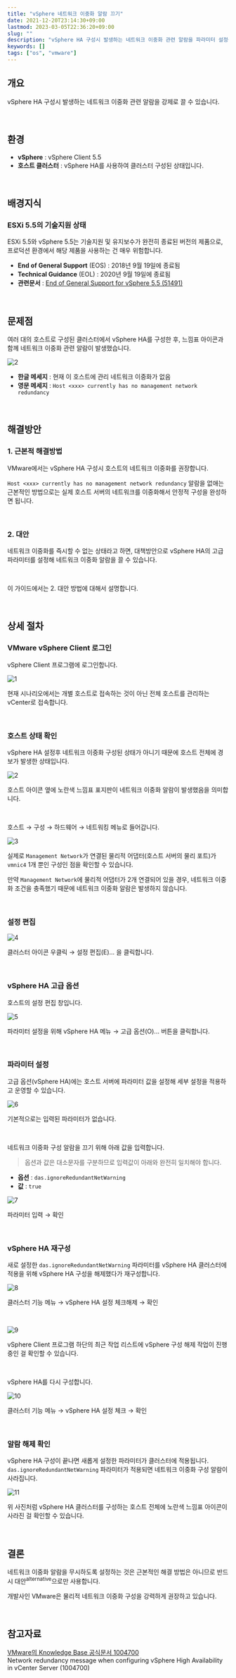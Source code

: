 ```yaml
---
title: "vSphere 네트워크 이중화 알람 끄기"
date: 2021-12-20T23:14:30+09:00
lastmod: 2023-03-05T22:36:20+09:00
slug: ""
description: "vSphere HA 구성시 발생하는 네트워크 이중화 관련 알람을 파라미터 설정을 통해 강제로 끄는 방법을 소개합니다."
keywords: []
tags: ["os", "vmware"]
---
```


## 개요

vSphere HA 구성시 발생하는 네트워크 이중화 관련 알람을 강제로 끌 수 있습니다.

&nbsp;

## 환경

- **vSphere** : vSphere Client 5.5
- **호스트 클러스터** : vSphere HA를 사용하여 클러스터 구성된 상태입니다.

&nbsp;

## 배경지식

### ESXi 5.5의 기술지원 상태

ESXi 5.5와 vSphere 5.5는 기술지원 및 유지보수가 완전히 종료된 버전의 제품으로, 프로덕션 환경에서 해당 제품을 사용하는 건 매우 위험합니다.

- **End of General Support** (EOS) : 2018년 9월 19일에 종료됨
- **Technical Guidance** (EOL) : 2020년 9월 19일에 종료됨
- **관련문서** : [End of General Support for vSphere 5.5 (51491)](https://kb.vmware.com/s/article/51491)

&nbsp;

## 문제점

여러 대의 호스트로 구성된 클러스터에서 vSphere HA를 구성한 후, 느낌표 아이콘과 함께 네트워크 이중화 관련 알람이 발생했습니다.

![2](./2.jpg)

- **한글 메세지** : 현재 이 호스트에 관리 네트워크 이중화가 없음
- **영문 메세지** : `Host <xxx> currently has no management network redundancy`

&nbsp;

## 해결방안

### 1. 근본적 해결방법

VMware에서는 vSphere HA 구성시 호스트의 네트워크 이중화를 권장합니다.

`Host <xxx> currently has no management network redundancy` 알람을 없애는 근본적인 방법으로는 실제 호스트 서버의 네트워크를 이중화해서 안정적 구성을 완성하면 됩니다.

&nbsp;

### 2. 대안

네트워크 이중화를 즉시할 수 없는 상태라고 하면, 대책방안으로 vSphere HA의 고급 파라미터를 설정해 네트워크 이중화 알람을 끌 수 있습니다.

&nbsp;

이 가이드에서는 2. 대안 방법에 대해서 설명합니다.

&nbsp;

## 상세 절차

### VMware vSphere Client 로그인

vSphere Client 프로그램에 로그인합니다.

![1](./1.jpg)

현재 시나리오에서는 개별 호스트로 접속하는 것이 아닌 전체 호스트를 관리하는 vCenter로 접속합니다.

&nbsp;

### 호스트 상태 확인

vSphere HA 설정후 네트워크 이중화 구성된 상태가 아니기 때문에 호스트 전체에 경보가 발생한 상태입니다.

![2](./2.jpg)

호스트 아이콘 옆에 노란색 느낌표 표지판이 네트워크 이중화 알람이 발생했음을 의미합니다.

&nbsp;

호스트 → 구성 → 하드웨어 → 네트워킹 메뉴로 들어갑니다.

![3](./3.jpg)

실제로 `Management Network`가 연결된 물리적 어댑터(호스트 서버의 물리 포트)가 `vmnic4` 1개 뿐인 구성인 점을 확인할 수 있습니다.  

만약 `Management Network`에 물리적 어댑터가 2개 연결되어 있을 경우, 네트워크 이중화 조건을 충족했기 때문에 네트워크 이중화 알람은 발생하지 않습니다.  

&nbsp;

### 설정 편집

![4](./4.jpg)

클러스터 아이콘 우클릭 → 설정 편집(E)... 을 클릭합니다.

&nbsp;

### vSphere HA 고급 옵션

호스트의 설정 편집 창입니다.

![5](./5.jpg)

파라미터 설정을 위해 vSphere HA 메뉴 → 고급 옵션(O)... 버튼을 클릭합니다.

&nbsp;

### 파라미터 설정

고급 옵션(vSphere HA)에는 호스트 서버에 파라미터 값을 설정해 세부 설정을 적용하고 운영할 수 있습니다.

![6](./6.jpg)

기본적으로는 입력된 파라미터가 없습니다.

&nbsp;

네트워크 이중화 구성 알람을 끄기 위해 아래 값을 입력합니다.

> 옵션과 값은 대소문자를 구분하므로 입력값이 아래와 완전히 일치해야 합니다.

- **옵션** : `das.ignoreRedundantNetWarning`
- **값** : `true`

![7](./7.jpg)

파라미터 입력 → 확인

&nbsp;

### vSphere HA 재구성

새로 설정한 `das.ignoreRedundantNetWarning` 파라미터를 vSphere HA 클러스터에 적용을 위해 vSphere HA 구성을 해제했다가 재구성합니다.

![8](./8.jpg)

클러스터 기능 메뉴 → vSphere HA 설정 체크해제 → 확인  

&nbsp;

![9](./9.jpg)

vSphere Client 프로그램 하단의 최근 작업 리스트에 vSphere 구성 해제 작업이 진행중인 걸 확인할 수 있습니다.

&nbsp;

vSphere HA를 다시 구성합니다.

![10](./10.jpg)

클러스터 기능 메뉴 → vSphere HA 설정 체크 → 확인  

&nbsp;

### 알람 해제 확인

vSphere HA 구성이 끝나면 새롭게 설정한 파라미터가 클러스터에 적용됩니다.  
`das.ignoreRedundantNetWarning` 파라미터가 적용되면 네트워크 이중화 구성 알람이 사라집니다.

![11](./11.jpg)

위 사진처럼 vSphere HA 클러스터를 구성하는 호스트 전체에 노란색 느낌표 아이콘이 사라진 걸 확인할 수 있습니다.

&nbsp;

## 결론

네트워크 이중화 알람을 무시하도록 설정하는 것은 근본적인 해결 방법은 아니므로 반드시 대안<sup>alternative</sup>으로만 사용합니다.

개발사인 VMware은 물리적 네트워크 이중화 구성을 강력하게 권장하고 있습니다.

&nbsp;

## 참고자료

[VMware의 Knowledge Base 공식문서 1004700](https://kb.vmware.com/s/article/1004700)  
Network redundancy message when configuring vSphere High Availability in vCenter Server (1004700)
